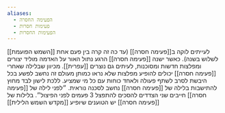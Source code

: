 ```yaml
---
aliases:
  - הפעימה החסרה
  - פעימות חסרות
  - הפעימות החסרות
---
```

[[השמש הפועמת]] לעייתים לוקה ב[[פעימה חסרה]] (עד כה זה קרה בין פעם אחת לשלוש בשנה).
כאשר ישנה [[פעימה חסרה]] הרגע נתול האור על האדמה מוליד יצורים ומפלצות חדשות ומסוכנות, לעיתים גם נוצרים [[עפרית]].
מכיוון שבלילה שאחרי [[פעימה חסרה]] יכולים להופיע מפלצות שלא נראו כמותן מעולם זה נחשב לפשע בכל היבשת לסרב לשתף פעולה ולאחד כוחות עם כל מי שמציע. ללכת לישון לבד מחוץ להתישבות בלילה של [[פעימה חסרה]] נחשב לסכנה נוראית.
״לפני לילה של [[פעימה חסרה]] חייבים שני הצדדים להסכים להתפצל 3 פעמים לפני הפיצול״.
בלילות של [[פעימה חסרה]] יש הטוענים שיופיע [[מקדש השמש הלילית]] 
